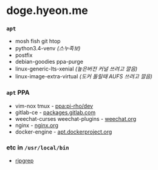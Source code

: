 doge.hyeon.me
========
### `apt`
- mosh fish git htop
- python3.4-venv *(스누족보)*
- postfix
- debian-goodies ppa-purge
- linux-generic-lts-xenial *(높은버전 커널 쓰려고 깔음)*
- linux-image-extra-virtual *(도커 돌릴때 AUFS 쓰려고 깔음)*

### `apt` PPA
- vim-nox tmux                   - [ppa:pi-rho/dev](https://launchpad.net/~pi-rho/+archive/ubuntu/dev)
- gitlab-ce                      - [packages.gitlab.com](https://about.gitlab.com/downloads/#ubuntu1404)
- weechat-curses weechat-plugins - [weechat.org](https://weechat.org/download/debian/#instructions)
- nginx                          - [nginx.org](https://www.nginx.com/resources/wiki/start/topics/tutorials/install/)
- docker-engine                  - [apt.dockerproject.org](https://docs.docker.com/engine/installation/linux/ubuntu/)

### etc in `/usr/local/bin`
- [ripgrep](https://github.com/BurntSushi/ripgrep)
